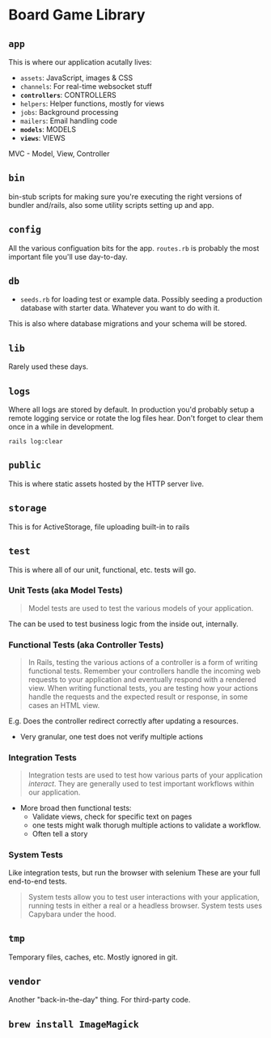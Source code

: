 # Board Game Library

## `app`

This is where our application acutally lives:

- `assets`: JavaScript, images & CSS
- `channels`: For real-time websocket stuff
- **`controllers`**: CONTROLLERS
- `helpers`: Helper functions, mostly for views
- `jobs`: Background processing
- `mailers`: Email handling code
- **`models`**: MODELS
- **`views`**: VIEWS

MVC - Model, View, Controller

## `bin`

bin-stub scripts for making sure you're executing the right versions of
bundler and/rails, also some utility scripts setting up and app.

## `config`

All the various configuation bits for the app. `routes.rb` is probably the
most important file you'll use day-to-day.

## `db`

- `seeds.rb` for loading test or example data. Possibly seeding a production database with starter data. Whatever you want to do with it.

This is also where database migrations and your schema will be stored.

## `lib`

Rarely used these days.

## `logs`

Where all logs are stored by default. In production you'd probably setup a
remote logging service or rotate the log files hear. Don't forget to clear
them once in a while in development.

`rails log:clear`

## `public`

This is where static assets hosted by the HTTP server live.

## `storage`

This is for ActiveStorage, file uploading built-in to rails

## `test`

This is where all of our unit, functional, etc. tests will go.

### Unit Tests (aka Model Tests)

> Model tests are used to test the various models of your application.

The can be used to test business logic from the inside out, internally.

### Functional Tests (aka Controller Tests)

> In Rails, testing the various actions of a controller is a
> form of writing functional tests. Remember your controllers
> handle the incoming web requests to your application and
> eventually respond with a rendered view. When writing
> functional tests, you are testing how your actions handle
> the requests and the expected result or response, in some
> cases an HTML view.

E.g. Does the controller redirect correctly after updating a resources.

- Very granular, one test does not verify multiple actions

### Integration Tests

> Integration tests are used to test how various parts of
> your application _interact_. They are generally used to
> test important workflows within our application.

- More broad then functional tests:
  - Validate views, check for specific text on pages
  - one tests might walk thorugh multiple actions to
    validate a workflow.
  - Often tell a story

### System Tests

Like integration tests, but run the browser with selenium
These are your full end-to-end tests.

> System tests allow you to test user interactions with your application, running tests in either a real or a headless browser. System tests uses Capybara under the hood.

## `tmp`

Temporary files, caches, etc. Mostly ignored in git.

## `vendor`

Another "back-in-the-day" thing. For third-party code.

## `brew install ImageMagick`
